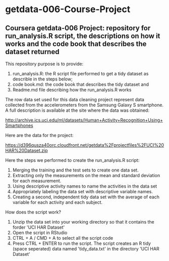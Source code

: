 getdata-006-Course-Project
==========================

Coursera getdata-006 Project: repository for run_analysis.R script, the descriptions on how it works and the code book that describes the dataset returned
--------------------------------------------

This repository purpose is to provide:
  1. run_analysis.R: the R script file performed to get a tidy dataset as describle in the steps below;
  2. code book.md: the code book that describes the tidy dataset and
  3. Readme.md file describing how the run_analysis.R works

The row data set used for this data cleaning project represent data collected from the accelerometers from the Samsung Galaxy S smartphone. A full description is available at the site where the data was obtained:

http://archive.ics.uci.edu/ml/datasets/Human+Activity+Recognition+Using+Smartphones

Here are the data for the project:

https://d396qusza40orc.cloudfront.net/getdata%2Fprojectfiles%2FUCI%20HAR%20Dataset.zip

Here the steps we performed to create the run_analysis.R script:
 
 1. Merging the training and the test sets to create one data set.
 2. Extracting only the measurements on the mean and standard deviation for each measurement.
 3. Using descriptive activity names to name the activities in the data set
 4. Appropriately labeling the data set with descriptive variable names.
 5. Creating a second, independent tidy data set with the average of each variable for each activity and each subject.
 
How does the script work?
 1. Unzip the data set into your working directory so that it contains the forder 'UCI HAR Dataset'
 2. Open the script in RStudio
 3. CTRL + A / CMD + A to select all the script code
 4. Press CTRL + ENTER to run the script.
  The script creates an R tidy (space seperated) data named 'tidy_data.txt' in the directory 'UCI HAR Dataset'
